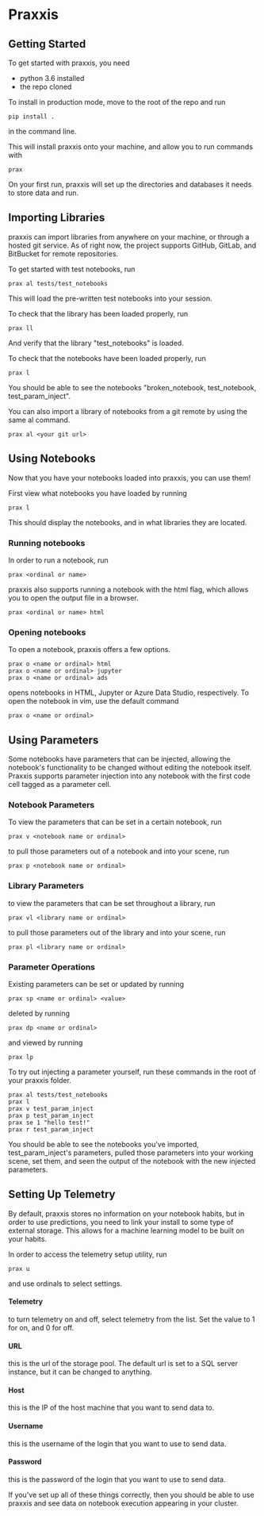 # Praxxis
## Getting Started

To get started with praxxis, you need
 - python 3.6 installed
 - the repo cloned


To install in production mode, move to the root of the repo and run

```
pip install .
```
in the command line.

This will install praxxis onto your machine, and allow you to run commands with
```
prax
```

On your first run, praxxis will set up the directories and databases it needs to store data and run.

## Importing Libraries
praxxis can import libraries from anywhere on your machine, or through a hosted git service. As of right now, the project supports GitHub, GitLab, and BitBucket for remote repositories.

To get started with test notebooks, run
```
prax al tests/test_notebooks
```

This will load the pre-written test notebooks into your session.

To check that the library has been loaded properly, run
```
prax ll
```
And verify that the library "test_notebooks" is loaded.

To check that the notebooks have been loaded properly, run
```
prax l
```

You should be able to see the notebooks "broken_notebook, test_notebook, test_param_inject".

You can also import a library of notebooks from a git remote by using the same al command.
```
prax al <your git url>
```

## Using Notebooks
Now that you have your notebooks loaded into praxxis, you can use them!

First view what notebooks you have loaded by running
```
prax l
```
This should display the notebooks, and in what libraries they are located.

### Running notebooks

In order to run a notebook, run
```
prax <ordinal or name>
```
praxxis also supports running a notebook with the html flag, which allows you to open the output file in a browser.
```
prax <ordinal or name> html
```

### Opening notebooks

To open a notebook, praxxis offers a few options.
```
prax o <name or ordinal> html
prax o <name or ordinal> jupyter
prax o <name or ordinal> ads
```
opens notebooks in HTML, Jupyter or Azure Data Studio, respectively.
To open the notebook in vim, use the default command
```
prax o <name or ordinal>
```
## Using Parameters
Some notebooks have parameters that can be injected, allowing the notebook's functionality to be changed without editing the notebook itself. Praxxis supports parameter injection into any notebook with the first code cell tagged as a parameter cell.


### Notebook Parameters
To view the parameters that can be set in a certain notebook, run
```
prax v <notebook name or ordinal>
```
to pull those parameters out of a notebook and into your scene, run
```
prax p <notebook name or ordinal>
```

### Library Parameters
to view the parameters that can be set throughout a library, run
```
prax vl <library name or ordinal>
```
to pull those parameters out of the library and into your scene, run
```
prax pl <library name or ordinal>
```
### Parameter Operations
Existing parameters can be set or updated by running
```
prax sp <name or ordinal> <value>
```
deleted by running
```
prax dp <name or ordinal>
```
and viewed by running
```
prax lp
```
To try out injecting a parameter yourself, run these commands in the root of your praxxis folder.
```
prax al tests/test_notebooks
prax l
prax v test_param_inject
prax p test_param_inject
prax se 1 "hello test!"
prax r test_param_inject
```

You should be able to see the notebooks you've imported, test_param_inject's parameters, pulled those parameters into your working scene, set them, and seen the output of the notebook with the new injected parameters.


## Setting Up Telemetry

By default, praxxis stores no information on your notebook habits, but in order to use predictions, you need to link your install to some type of external storage. This allows for a machine learning model to be built on your habits.

In order to access the telemetry setup utility, run

```
prax u
```
and use ordinals to select settings.

#### Telemetry
to turn telemetry on and off, select telemetry from the list. Set the value to 1 for on, and 0 for off.
#### URL
this is the url of the storage pool. The default url is set to a SQL server instance, but it can be changed to anything.
#### Host
this is the IP of the host machine that you want to send data to.
#### Username
this is the username of the login that you want to use to send data.
#### Password
this is the password of the login that you want to use to send data.

If you've set up all of these things correctly, then you should be able to use praxxis and see data on notebook execution appearing in your cluster.

